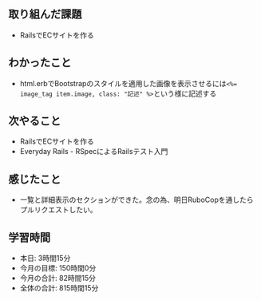 ## 取り組んだ課題
- RailsでECサイトを作る
## わかったこと
- html.erbでBootstrapのスタイルを適用した画像を表示させるには`<%= image_tag item.image, class: "記述" %>`という様に記述する
## 次やること
- RailsでECサイトを作る
- Everyday Rails - RSpecによるRailsテスト入門
## 感じたこと
- 一覧と詳細表示のセクションができた。念の為、明日RuboCopを通したらプルリクエストしたい。
## 学習時間
- 本日: 3時間15分
- 今月の目標: 150時間0分
- 今月の合計: 82時間15分
- 全体の合計: 815時間15分
